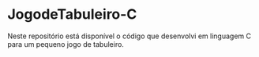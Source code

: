 # JogodeTabuleiro-C
Neste repositório está disponível o código que desenvolvi em linguagem C para um pequeno jogo de tabuleiro.
